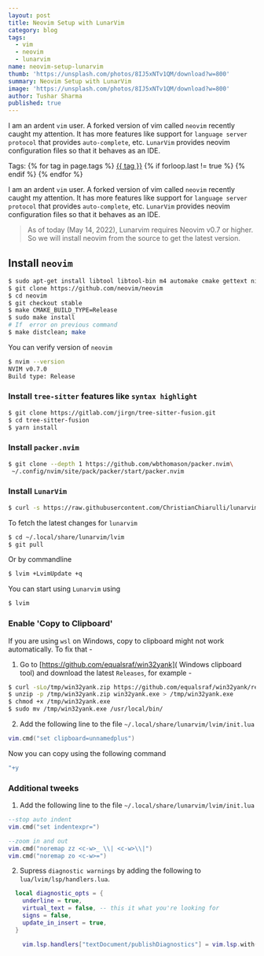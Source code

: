 ```yaml
---
layout: post
title: Neovim Setup with LunarVim
category: blog
tags:
  - vim
  - neovim
  - lunarvim
name: neovim-setup-lunarvim
thumb: 'https://unsplash.com/photos/8IJ5xNTv1QM/download?w=800'
summary: Neovim Setup with LunarVim
image: 'https://unsplash.com/photos/8IJ5xNTv1QM/download?w=800'
author: Tushar Sharma
published: true
---
```



I am an ardent `vim` user. A forked version of vim called `neovim` recently caught my attention. It has more features like support for `language server protocol` that provides `auto-complete`, etc. `LunarVim` provides neovim configuration files so that it behaves as an IDE.<!-- truncate_here -->
<p>Tags: {% for tag in page.tags %} <a class="mytag" href="/tag/{{ tag }}" title="View posts tagged with &quot;{{ tag }}&quot;">{{ tag }}</a>  {% if forloop.last != true %} {% endif %} {% endfor %}</p>

I am an ardent `vim` user. A forked version of vim called `neovim` recently caught my attention. It has more features like support for `language server protocol` that provides `auto-complete`, etc. `LunarVim` provides neovim configuration files so that it behaves as an IDE.

<blockquote class="attention">
As of today (May 14, 2022), Lunarvim requires Neovim v0.7 or higher. So we will install neovim from the source to get the latest version.
</blockquote>


## Install `neovim`


```bash
$ sudo apt-get install libtool libtool-bin m4 automake cmake gettext ninja-build autoconf g++ pkg-config unzip curl
$ git clone https://github.com/neovim/neovim
$ cd neovim
$ git checkout stable
$ make CMAKE_BUILD_TYPE=Release
$ sudo make install
# If  error on previous command
$ make distclean; make
```

You can verify version of `neovim`

```bash
$ nvim --version
NVIM v0.7.0
Build type: Release
```


### Install `tree-sitter` features like `syntax highlight`

```bash
$ git clone https://gitlab.com/jirgn/tree-sitter-fusion.git
$ cd tree-sitter-fusion
$ yarn install
```

### Install `packer.nvim`

```bash
$ git clone --depth 1 https://github.com/wbthomason/packer.nvim\
 ~/.config/nvim/site/pack/packer/start/packer.nvim
```

### Install `LunarVim`

```bash
$ curl -s https://raw.githubusercontent.com/ChristianChiarulli/lunarvim/rolling/utils/installer/install.sh | LVBRANCH=rolling bash -s -- --overwrite
```

To fetch the latest changes for `lunarvim`


```bash
$ cd ~/.local/share/lunarvim/lvim
$ git pull
```

Or by commandline

```bash
$ lvim +LvimUpdate +q
```

You can start using `Lunarvim` using

```bash
$ lvim
```

### Enable 'Copy to Clipboard'

If you are using `wsl` on Windows, copy to clipboard might not work automatically. To fix that -

1. Go to [https://github.com/equalsraf/win32yank]( Windows clipboard tool) and download the latest `Releases`, for example -

```bash
$ curl -sLo/tmp/win32yank.zip https://github.com/equalsraf/win32yank/releases/download/v0.0.4/win32yank-x64.zip
$ unzip -p /tmp/win32yank.zip win32yank.exe > /tmp/win32yank.exe
$ chmod +x /tmp/win32yank.exe
$ sudo mv /tmp/win32yank.exe /usr/local/bin/
```

2. Add the following line to the file `~/.local/share/lunarvim/lvim/init.lua`

```lua
vim.cmd("set clipboard=unnamedplus")
```

Now you can copy using the following command

```bash
"+y
```

### Additional tweeks

1. Add the following line to the file `~/.local/share/lunarvim/lvim/init.lua`

```lua
--stop auto indent
vim.cmd("set indentexpr=")

--zoom in and out
vim.cmd("noremap zz <c-w>_ \\| <c-w>\\|")
vim.cmd("noremap zo <c-w>=")
```

2. Supress `diagnostic warnings` by adding the following to `lua/lvim/lsp/handlers.lua`.

```lua
  local diagnostic_opts = {
    underline = true,
    virtual_text = false, -- this it what you're looking for
    signs = false,
    update_in_insert = true,
  }

    vim.lsp.handlers["textDocument/publishDiagnostics"] = vim.lsp.with(vim.lsp.diagnostic.on_publish_diagnostics, diagnostic_opts)
```
